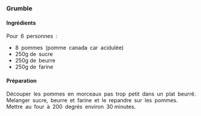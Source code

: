 ### Grumble

#### Ingrédients
Pour 6 personnes :  
- 8 pommes (pomme canada car acidulée)  
- 250g de sucre  
- 250g de beurre  
- 250g de farine  

#### Préparation
Découper les pommes en morceaux pas trop petit dans un plat beurré. 
Melanger sucre, beurre et farine et le repandre sur les pommes.  
Mettre au four à 200 degrés environ 30 minutes.  

